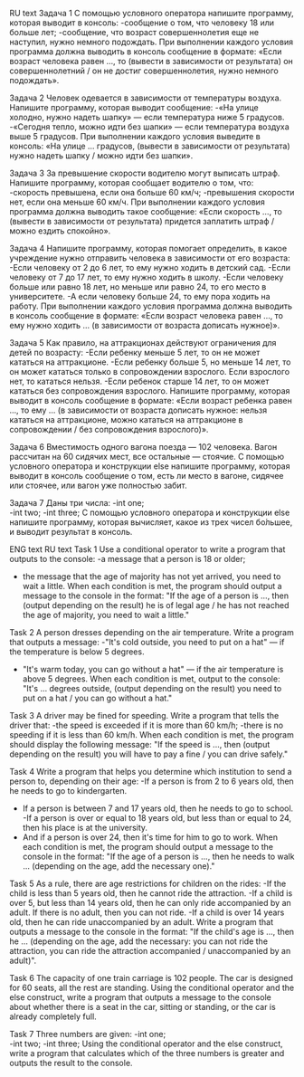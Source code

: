 RU text
Задача 1
С помощью условного оператора напишите программу, которая выводит в консоль:
-сообщение о том, что человеку 18 или больше лет;
-сообщение, что возраст совершеннолетия еще не наступил, нужно немного подождать.
При выполнении каждого условия программа должна выводить в консоль сообщение в формате: «Если возраст человека равен …, то (вывести в зависимости от результата) он совершеннолетний / он не достиг совершеннолетия, нужно немного подождать».

Задача 2
Человек одевается в зависимости от температуры воздуха. Напишите программу, которая выводит сообщение:
-«На улице холодно, нужно надеть шапку» — если температура ниже 5 градусов.
-«Сегодня тепло, можно идти без шапки» — если температура воздуха выше 5 градусов.
При выполнении каждого условия выведите в консоль: «На улице … градусов, (вывести в зависимости от результата) нужно надеть шапку / можно идти без шапки».

Задача 3
За превышение скорости водителю могут выписать штраф. Напишите программу, которая сообщает водителю о том, что:
-скорость превышена, если она больше 60 км/ч;
-превышения скорости нет, если она меньше 60 км/ч.
При выполнении каждого условия программа должна выводить такое сообщение: «Если скорость …, то (вывести в зависимости от результата) придется заплатить штраф / можно ездить спокойно».

Задача 4
Напишите программу, которая помогает определить, в какое учреждение нужно отправить человека в зависимости от его возраста:
-Если человеку от 2 до 6 лет, то ему нужно ходить в детский сад.
-Если человеку от 7 до 17 лет, то ему нужно ходить в школу.
-Если человеку больше или равно 18 лет, но меньше или равно 24, то его место в университете.
-А если человеку больше 24, то ему пора ходить на работу.
При выполнении каждого условия программа должна выводить в консоль сообщение в формате: «Если возраст человека равен …, то ему нужно ходить … (в зависимости от возраста дописать нужное)».

Задача 5
Как правило, на аттракционах действуют ограничения для детей по возрасту:
-Если ребенку меньше 5 лет, то он не может кататься на аттракционе.
-Если ребенку больше 5, но меньше 14 лет, то он может кататься только в сопровождении взрослого. Если взрослого нет, то кататься нельзя.
-Если ребенок старше 14 лет, то он может кататься без сопровождения взрослого.
Напишите программу, которая выводит в консоль сообщение в формате: «Если возраст ребенка равен …, то ему … (в зависимости от возраста дописать нужное: нельзя кататься на аттракционе, можно кататься на аттракционе в сопровождении / без сопровождения взрослого)».

Задача 6
Вместимость одного вагона поезда — 102 человека. Вагон рассчитан на 60 сидячих мест, все остальные — стоячие.
С помощью условного оператора и конструкции else напишите программу, которая выводит в консоль сообщение о том, есть ли место в вагоне, сидячее или стоячее, или вагон уже полностью забит.

Задача 7
Даны три числа:
-int one;  
-int two; 
-int three;
С помощью условного оператора и конструкции else напишите программу, которая вычисляет, какое из трех чисел бо́льшее, и выводит результат в консоль.

ENG text
RU text
Task 1
Use a conditional operator to write a program that outputs to the console:
-a message that a person is 18 or older;
- the message that the age of majority has not yet arrived, you need to wait a little.
When each condition is met, the program should output a message to the console in the format: "If the age of a person is ..., then (output depending on the result) he is of legal age / he has not reached the age of majority, you need to wait a little."

Task 2
A person dresses depending on the air temperature. Write a program that outputs a message:
-"It's cold outside, you need to put on a hat" — if the temperature is below 5 degrees.
- "It's warm today, you can go without a hat" — if the air temperature is above 5 degrees.
When each condition is met, output to the console: "It's ... degrees outside, (output depending on the result) you need to put on a hat / you can go without a hat."

Task 3
A driver may be fined for speeding. Write a program that tells the driver that:
-the speed is exceeded if it is more than 60 km/h;
-there is no speeding if it is less than 60 km/h.
When each condition is met, the program should display the following message: "If the speed is ..., then (output depending on the result) you will have to pay a fine / you can drive safely."

Task 4
Write a program that helps you determine which institution to send a person to, depending on their age:
-If a person is from 2 to 6 years old, then he needs to go to kindergarten.
- If a person is between 7 and 17 years old, then he needs to go to school.
-If a person is over or equal to 18 years old, but less than or equal to 24, then his place is at the university.
- And if a person is over 24, then it's time for him to go to work.
When each condition is met, the program should output a message to the console in the format: "If the age of a person is ..., then he needs to walk ... (depending on the age, add the necessary one)."

Task 5
As a rule, there are age restrictions for children on the rides:
-If the child is less than 5 years old, then he cannot ride the attraction.
-If a child is over 5, but less than 14 years old, then he can only ride accompanied by an adult. If there is no adult, then you can not ride.
-If a child is over 14 years old, then he can ride unaccompanied by an adult.
Write a program that outputs a message to the console in the format: "If the child's age is ..., then he ... (depending on the age, add the necessary: you can not ride the attraction, you can ride the attraction accompanied / unaccompanied by an adult)".

Task 6
The capacity of one train carriage is 102 people. The car is designed for 60 seats, all the rest are standing.
Using the conditional operator and the else construct, write a program that outputs a message to the console about whether there is a seat in the car, sitting or standing, or the car is already completely full.

Task 7
Three numbers are given:
-int one;  
-int two; 
-int three;
Using the conditional operator and the else construct, write a program that calculates which of the three numbers is greater and outputs the result to the console.
